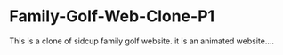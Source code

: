# Family-Golf-Web-Clone-P1
This is a clone of sidcup family golf website. it is an animated website....
